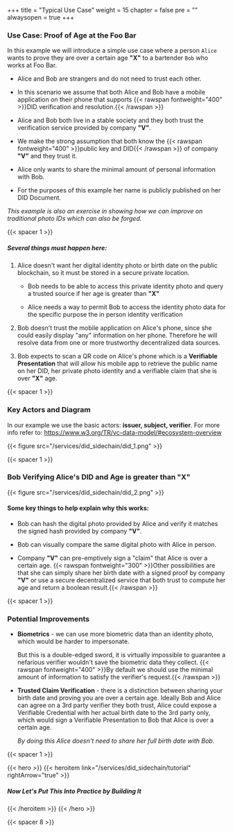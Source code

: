 
+++
title = "Typical Use Case"
weight = 15
chapter = false
pre = ""
alwaysopen = true
+++


### Use Case: Proof of Age at the Foo Bar

In this example we will introduce a simple use case where a person `Alice` wants to prove they are over a certain age 
**"X"** to a bartender `Bob` who works at Foo Bar.

- Alice and Bob are strangers and do not need to trust each other.

- In this scenario we assume that both Alice and Bob have a mobile application on their phone that supports {{< rawspan fontweight="400" >}}DID verification and resolution.{{< /rawspan >}}

- Alice and Bob both live in a stable society and they both trust the verification service provided by company **"V"**.
    
- We make the strong assumption that both know the {{< rawspan fontweight="400" >}}public key and DID{{< /rawspan >}} of company **"V"** and
    they trust it. 

- Alice only wants to share the minimal amount of personal information with Bob.

- For the purposes of this example her name is publicly published on her DID Document.

*This example is also an exercise in showing how we can improve on traditional photo IDs which can also be forged.*

{{< spacer 1 >}}

##### Several things must happen here:

1. Alice doesn't want her digital identity photo or birth date on the public blockchain, so it must be stored in a secure private location.

    - Bob needs to be able to access this private identity photo and query a trusted source if her age is greater than **"X"** 
    
    - Alice needs a way to permit Bob to access the identity photo data for the specific purpose the in person identity verification
    
2. Bob doesn't trust the mobile application on Alice's phone, since she could easily display "any" information on her phone. 
    Therefore he will resolve data from one or more trustworthy decentralized data sources.
    
3. Bob expects to scan a QR code on Alice's phone which is a **Verifiable Presentation** that will allow his mobile app to
    retrieve the public name on her DID, her private photo identity and a verifiable claim that she is over **"X"** age.

{{< spacer 1 >}}

### Key Actors and Diagram

In our example we use the basic actors: **issuer, subject, verifier**. For more info refer to: https://www.w3.org/TR/vc-data-model/#ecosystem-overview

{{< figure src="/services/did_sidechain/did_1.png" >}}

{{< spacer 1 >}}

### Bob Verifying Alice's DID and Age is greater than **"X"**

{{< figure src="/services/did_sidechain/did_2.png" >}}

#### Some key things to help explain why this works:
 
 - Bob can hash the digital photo provided by Alice and verify it matches the signed hash provided by company <b>"V"</b>.
 
 - Bob can visually compare the same digital photo with Alice in person.
 
 - Company <b>"V"</b> can pre-emptively sign a "claim" that Alice is over a certain age. 
    {{< rawspan fontweight="300" >}}Other possibilities are that she can simply share her birth date with a signed proof by company <b>"V"</b> or use 
    a secure decentralized service that both trust to compute her age and return a boolean result.{{< /rawspan >}}

{{< spacer 1 >}}

### Potential Improvements

- **Biometrics** - we can use more biometric data than an identity photo, which would be harder to impersonate.

    But this is a double-edged sword, it is virtually impossible to guarantee a nefarious verifier wouldn't save the biometric data
    they collect. {{< rawspan fontweight="400" >}}By default we should use the minimal amount of information to satisfy the verifier's request.{{< /rawspan >}}
    
- **Trusted Claim Verification** - there is a distinction between sharing your birth date and proving you are over a certain age.
    Ideally Bob and Alice can agree on a 3rd party verifier they both trust, Alice could expose a Verifiable Credential with
    her actual birth date to the 3rd party only, which would sign a Verifiable Presentation to Bob that Alice is over a certain age.
    
    *By doing this Alice doesn't need to share her full birth date with Bob.* 

{{< spacer 1 >}}

{{< hero >}}
    {{< heroitem link="/services/did_sidechain/tutorial" rightArrow="true" >}}
        <h5>Now Let's Put This Into Practice by Building It</h5> 
    {{< /heroitem >}}
{{< /hero >}}

{{< spacer 8 >}}


